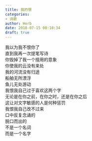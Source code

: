 ```yaml
---  
title: 我的恨  
categories:  
- 诗歌  
author: Herb  
date: 2018-07-15 00:10:34  
draft: true
---  
```

我以为我不恨你了  
直到我再一次提笔写诗    
你毁掉了我一个擅用的意象  
你使我的云没有来处  
我的河流没有归途  
船舶无所漂浮  
鱼儿无处游动    
我恨我自己过于喜欢这两个字  
无论是在你之前，在你之时，还是在你之后  
这让对文字敏感的人是何种惩罚  
我恨我自己改不过来  
口中反复念诵的  
脱口而出的  
不是一个名词  
而是一个名字